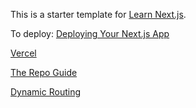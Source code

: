 This is a starter template for [Learn Next.js](https://nextjs.org/learn).

To deploy: [Deploying Your Next.js App](https://nextjs.org/learn/basics/deploying-nextjs-app/github)

[Vercel](https://nextjs.org/learn/basics/deploying-nextjs-app/platform-details)

[The Repo Guide](https://github.com/vercel/next-learn/tree/master/basics/demo)

[Dynamic Routing](https://nextjs.org/docs/api-routes/dynamic-api-routes)